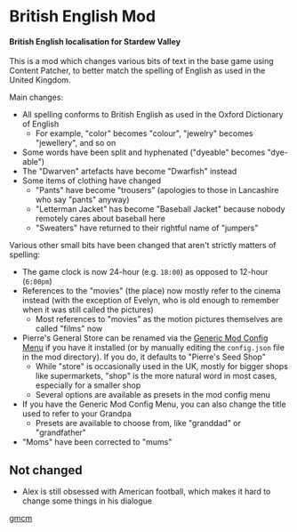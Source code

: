 # British English Mod
#### British English localisation for Stardew Valley

This is a mod which changes various bits of text in the base game using Content Patcher, to better match the spelling of English as used in the United Kingdom.

Main changes:

* All spelling conforms to British English as used in the Oxford Dictionary of English
    * For example, "color" becomes "colour", "jewelry" becomes "jewellery", and so on
* Some words have been split and hyphenated ("dyeable" becomes "dye-able")
* The "Dwarven" artefacts have become "Dwarfish" instead
* Some items of clothing have changed
    * "Pants" have become "trousers" (apologies to those in Lancashire who say "pants" anyway)
    * "Letterman Jacket" has become "Baseball Jacket" because nobody remotely cares about baseball here
    * "Sweaters" have returned to their rightful name of "jumpers"

Various other small bits have been changed that aren't strictly matters of spelling:

* The game clock is now 24-hour (e.g. `18:00`) as opposed to 12-hour (`6:00pm`)
* References to the "movies" (the place) now mostly refer to the cinema instead (with the exception of Evelyn, who is old enough to remember when it was still called the pictures)
    * Most references to "movies" as the motion pictures themselves are called "films" now
* Pierre's General Store can be renamed via the [Generic Mod Config Menu](gmcm) if you have it installed (or by manually editing the `config.json` file in the mod directory). If you do, it defaults to "Pierre's Seed Shop"
    * While "store" is occasionally used in the UK, mostly for bigger shops like supermarkets, "shop" is the more natural word in most cases, especially for a smaller shop
    * Several options are available as presets in the mod config menu
* If you have the Generic Mod Config Menu, you can also change the title used to refer to your Grandpa
    * Presets are available to choose from, like "granddad" or "grandfather"
* "Moms" have been corrected to "mums"

## Not changed

* Alex is still obsessed with American football, which makes it hard to change some things in his dialogue

[gmcm](https://www.nexusmods.com/stardewvalley/mods/5098)


